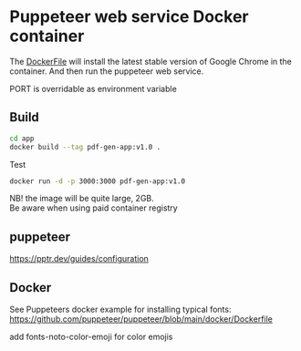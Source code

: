 # Puppeteer web service Docker container

The [DockerFile](./Dockerfile) will install the latest stable version of Google Chrome in the container. And then run the puppeteer web service.

PORT is overridable as environment variable

## Build

```sh
cd app
docker build --tag pdf-gen-app:v1.0 .

```

Test
```sh
docker run -d -p 3000:3000 pdf-gen-app:v1.0
```

NB! the image will be quite large, 2GB.  
Be aware when using paid container registry

## puppeteer

https://pptr.dev/guides/configuration

## Docker

See Puppeteers docker example for installing typical fonts:  
https://github.com/puppeteer/puppeteer/blob/main/docker/Dockerfile

add fonts-noto-color-emoji for color emojis
